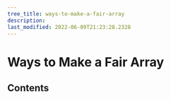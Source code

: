 ```yaml
---
tree_title: ways-to-make-a-fair-array
description: 
last_modified: 2022-06-09T21:23:28.2328
---
```


# Ways to Make a Fair Array

## Contents
